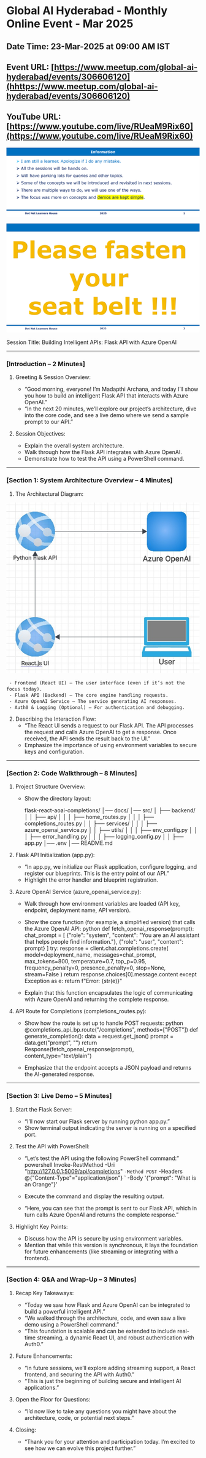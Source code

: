 # Global AI Hyderabad - Monthly Online Event - Mar 2025

## Date Time: 23-Mar-2025 at 09:00 AM IST



## Event URL: [https://www.meetup.com/global-ai-hyderabad/events/306606120](hhttps://www.meetup.com/global-ai-hyderabad/events/306606120)

## YouTube URL: [https://www.youtube.com/live/RUeaM9Rix60](https://www.youtube.com/live/RUeaM9Rix60)





![Information | 100x100](../Documentation/Images/Information.PNG)

![Seat Belt | 100x100](../Documentation/Images/SeatBelt.PNG)


Session Title: Building Intelligent APIs: Flask API with Azure OpenAI

---

### [Introduction – 2 Minutes]

1. Greeting & Session Overview:  
   - “Good morning, everyone! I’m Madapthi Archana, and today I’ll show you how to build an intelligent Flask API that interacts with Azure OpenAI.”  
   - “In the next 20 minutes, we’ll explore our project’s architecture, dive into the core code, and see a live demo where we send a sample prompt to our API.”

2. Session Objectives:  
   - Explain the overall system architecture.
   - Walk through how the Flask API integrates with Azure OpenAI.
   - Demonstrate how to test the API using a PowerShell command.

---

### [Section 1: System Architecture Overview – 4 Minutes]

1. The Architectural Diagram:

![System Architecture | 100x100](../Documentation/Images/SystemArchitecture.jpg)

    
     - Frontend (React UI) – The user interface (even if it’s not the focus today).  
     - Flask API (Backend) – The core engine handling requests.  
     - Azure OpenAI Service – The service generating AI responses.  
     - Auth0 & Logging (Optional) – For authentication and debugging.
  
2. Describing the Interaction Flow:  
   - “The React UI sends a request to our Flask API. The API processes the request and calls Azure OpenAI to get a response. Once received, the API sends the result back to the UI.”
   - Emphasize the importance of using environment variables to secure keys and configuration.

---

### [Section 2: Code Walkthrough – 8 Minutes]

1. Project Structure Overview:  
   - Show the directory layout:
     
     flask-react-aoai-completions/
     │── docs/
     │── src/
     │   ├── backend/
     │   │   ├── api/
     │   │   │   ├── home_routes.py
     │   │   │   ├── completions_routes.py
     │   │   ├── services/
     │   │   │   ├── azure_openai_service.py
     │   │   ├── utils/
     │   │   │   ├── env_config.py
     │   │   │   ├── error_handling.py
     │   │   │   ├── logging_config.py
     │   │   ├── app.py
     │── .env
     │── README.md
     

2. Flask API Initialization (app.py):  
   - “In app.py, we initialize our Flask application, configure logging, and register our blueprints. This is the entry point of our API.”
   - Highlight the error handler and blueprint registration.

3. Azure OpenAI Service (azure_openai_service.py):  
   - Walk through how environment variables are loaded (API key, endpoint, deployment name, API version).  
   - Show the core function (for example, a simplified version) that calls the Azure OpenAI API:
     python
     def fetch_openai_response(prompt):
         chat_prompt = [
             {"role": "system", "content": "You are an AI assistant that helps people find information."},
             {"role": "user", "content": prompt}
         ]
         try:
             response = client.chat.completions.create(
                 model=deployment_name,
                 messages=chat_prompt,
                 max_tokens=800,
                 temperature=0.7,
                 top_p=0.95,
                 frequency_penalty=0,
                 presence_penalty=0,
                 stop=None,
                 stream=False
             )
             return response.choices[0].message.content
         except Exception as e:
             return f"Error: {str(e)}"
     
   - Explain that this function encapsulates the logic of communicating with Azure OpenAI and returning the complete response.
  
4. API Route for Completions (completions_routes.py):  
   - Show how the route is set up to handle POST requests:
     python
     @completions_api_bp.route("/completions", methods=["POST"])
     def generate_completion():
         data = request.get_json()
         prompt = data.get("prompt", "")
         return Response(fetch_openai_response(prompt), content_type="text/plain")
     
   - Emphasize that the endpoint accepts a JSON payload and returns the AI-generated response.

---

### [Section 3: Live Demo – 5 Minutes]

1. Start the Flask Server:  
   - “I’ll now start our Flask server by running python app.py.”
   - Show terminal output indicating the server is running on a specified port.

2. Test the API with PowerShell:  
   - “Let’s test the API using the following PowerShell command:”
     powershell
     Invoke-RestMethod -Uri "http://127.0.0.1:5009/api/completions" `
                       -Method POST `
                       -Headers @{"Content-Type"="application/json"} `
                       -Body '{"prompt": "What is an Orange"}'
     
   - Execute the command and display the resulting output.
   - “Here, you can see that the prompt is sent to our Flask API, which in turn calls Azure OpenAI and returns the complete response.”

3. Highlight Key Points:  
   - Discuss how the API is secure by using environment variables.
   - Mention that while this version is synchronous, it lays the foundation for future enhancements (like streaming or integrating with a frontend).

---

### [Section 4: Q&A and Wrap-Up – 3 Minutes]

1. Recap Key Takeaways:  
   - “Today we saw how Flask and Azure OpenAI can be integrated to build a powerful intelligent API.”
   - “We walked through the architecture, code, and even saw a live demo using a PowerShell command.”
   - “This foundation is scalable and can be extended to include real-time streaming, a dynamic React UI, and robust authentication with Auth0.”

2. Future Enhancements:  
   - “In future sessions, we’ll explore adding streaming support, a React frontend, and securing the API with Auth0.”
   - “This is just the beginning of building secure and intelligent AI applications.”

3. Open the Floor for Questions:  
   - “I’d now like to take any questions you might have about the architecture, code, or potential next steps.”

4. Closing:  
   - “Thank you for your attention and participation today. I’m excited to see how we can evolve this project further.”